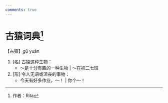 ```yaml
---
comments: true
---
```


# 古猿词典[^1]

【古猿】gǔ yuán

1. [名] 古猿这种生物：
    - ～是十分有趣的一种生物 | ～在初二七班
2. [形] 令人无语或沮丧的事物：
    - 今天有好多作业，～！ | 你个～！

[^1]: 作者：Rita